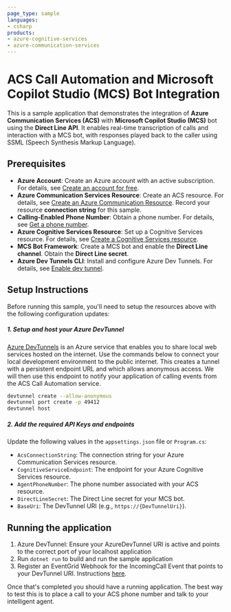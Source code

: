 ```yaml
---
page_type: sample
languages:
- csharp
products:
- azure-cognitive-services
- azure-communication-services
---
```


# ACS Call Automation and Microsoft Copilot Studio (MCS) Bot Integration

This is a sample application that demonstrates the integration of **Azure Communication Services (ACS)** with **Microsoft Copilot Studio (MCS)** bot using the **Direct Line API**. It enables real-time transcription of calls and interaction with a MCS bot, with responses played back to the caller using SSML (Speech Synthesis Markup Language).

## Prerequisites

- **Azure Account**: Create an Azure account with an active subscription. For details, see [Create an account for free](https://azure.microsoft.com/free/).
- **Azure Communication Services Resource**: Create an ACS resource. For details, see [Create an Azure Communication Resource](https://docs.microsoft.com/azure/communication-services/quickstarts/create-communication-resource). Record your resource **connection string** for this sample.
- **Calling-Enabled Phone Number**: Obtain a phone number. For details, see [Get a phone number](https://learn.microsoft.com/en-us/azure/communication-services/quickstarts/telephony/get-phone-number?tabs=windows&pivots=platform-azp).
- **Azure Cognitive Services Resource**: Set up a Cognitive Services resource. For details, see [Create a Cognitive Services resource](https://learn.microsoft.com/en-us/azure/cognitive-services/cognitive-services-apis-create-account).
- **MCS Bot Framework**: Create a MCS bot and enable the **Direct Line channel**. Obtain the **Direct Line secret**.
- **Azure Dev Tunnels CLI**: Install and configure Azure Dev Tunnels. For details, see [Enable dev tunnel](https://learn.microsoft.com/en-us/azure/developer/dev-tunnels/get-started?tabs=windows).

## Setup Instructions

Before running this sample, you'll need to setup the resources above with the following configuration updates:

##### 1. Setup and host your Azure DevTunnel

[Azure DevTunnels](https://learn.microsoft.com/en-us/azure/developer/dev-tunnels/overview) is an Azure service that enables you to share local web services hosted on the internet. Use the commands below to connect your local development environment to the public internet. This creates a tunnel with a persistent endpoint URL and which allows anonymous access. We will then use this endpoint to notify your application of calling events from the ACS Call Automation service.

```bash
devtunnel create --allow-anonymous
devtunnel port create -p 49412
devtunnel host
```

##### 2. Add the required API Keys and endpoints
Update the following values in the `appsettings.json` file or `Program.cs`:

- `AcsConnectionString`: The connection string for your Azure Communication Services resource.
- `CognitiveServiceEndpoint`: The endpoint for your Azure Cognitive Services resource.
- `AgentPhoneNumber`: The phone number associated with your ACS resource.
- `DirectLineSecret`: The Direct Line secret for your MCS bot.
- `BaseUri`: The DevTunnel URI (e.g., `https://{DevTunnelUri}`).

## Running the application

1. Azure DevTunnel: Ensure your AzureDevTunnel URI is active and points to the correct port of your localhost application
2. Run `dotnet run` to build and run the sample application
3. Register an EventGrid Webhook for the IncomingCall Event that points to your DevTunnel URI. Instructions [here](https://learn.microsoft.com/en-us/azure/communication-services/concepts/call-automation/incoming-call-notification).


Once that's completed you should have a running application. The best way to test this is to place a call to your ACS phone number and talk to your intelligent agent.